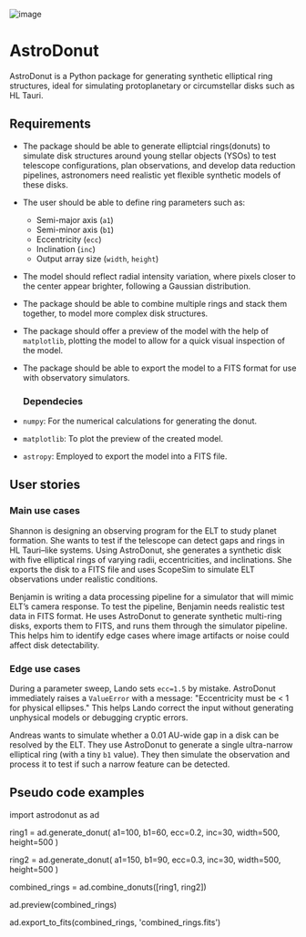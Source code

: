![image](https://github.com/user-attachments/assets/cc1c3238-8fe9-4306-8014-b15ec38d8691)

# AstroDonut
AstroDonut is a Python package for generating synthetic elliptical ring structures, ideal for simulating protoplanetary or circumstellar disks such as HL Tauri. 

## Requirements
- The package should be able to generate elliptcial rings(donuts) to simulate disk structures around young stellar objects (YSOs) to test telescope configurations, plan observations, and develop data reduction pipelines, astronomers need realistic yet flexible synthetic models of these disks.
- The user should be able to define ring parameters such as:
  - Semi-major axis (`a1`)
  - Semi-minor axis (`b1`)
  - Eccentricity (`ecc`)
  - Inclination (`inc`)
  - Output array size (`width`, `height`)
- The model should reflect radial intensity variation, where pixels closer to the center appear brighter, following a Gaussian distribution.
- The package should be able to combine multiple rings and stack them together, to model more complex disk structures.
- The package should offer a preview of the model with the help of `matplotlib`, plotting the model to allow for a quick visual inspection of the model.
- The package should be able to export the model to a FITS format for use with observatory simulators.

  ### Dependecies
- `numpy`: For the numerical calculations for generating the donut.
- `matplotlib`: To plot the preview of the created model.
- `astropy`: Employed to export the model into a FITS file.

## User stories

### Main use cases

Shannon is designing an observing program for the ELT to study planet formation. She wants to test if the telescope can detect gaps and rings in HL Tauri–like systems. Using AstroDonut, she generates a synthetic disk with five elliptical rings of varying radii, eccentricities, and inclinations. She exports the disk to a FITS file and uses ScopeSim to simulate ELT observations under realistic conditions.

Benjamin is writing a data processing pipeline for a simulator that will mimic ELT’s camera response. To test the pipeline, Benjamin needs realistic test data in FITS format. He uses AstroDonut to generate synthetic multi-ring disks, exports them to FITS, and runs them through the simulator pipeline. This helps him to identify edge cases where image artifacts or noise could affect disk detectability.
### Edge use cases

During a parameter sweep, Lando sets `ecc=1.5` by mistake. AstroDonut immediately raises a `ValueError` with a message:
"Eccentricity must be < 1 for physical ellipses."
This helps Lando correct the input without generating unphysical models or debugging cryptic errors.

Andreas wants to simulate whether a 0.01 AU-wide gap in a disk can be resolved by the ELT. They use AstroDonut to generate a single ultra-narrow elliptical ring (with a tiny `b1` value). They then simulate the observation and process it to test if such a narrow feature can be detected.

## Pseudo code examples

import astrodonut as ad

ring1 = ad.generate_donut(
    a1=100, b1=60, ecc=0.2, inc=30, width=500, height=500
)

ring2 = ad.generate_donut(
    a1=150, b1=90, ecc=0.3, inc=30, width=500, height=500
)

combined_rings = ad.combine_donuts([ring1, ring2])

ad.preview(combined_rings)

ad.export_to_fits(combined_rings, 'combined_rings.fits')

